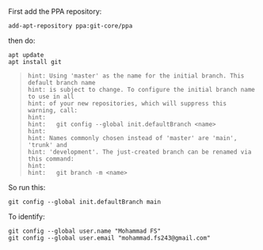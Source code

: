 First add the PPA repository:

`add-apt-repository ppa:git-core/ppa`

then do:

```shell
apt update
apt install git
```

> ```shell
> hint: Using 'master' as the name for the initial branch. This default branch name
> hint: is subject to change. To configure the initial branch name to use in all
> hint: of your new repositories, which will suppress this warning, call:
> hint:
> hint:   git config --global init.defaultBranch <name>
> hint:
> hint: Names commonly chosen instead of 'master' are 'main', 'trunk' and
> hint: 'development'. The just-created branch can be renamed via this command:
> hint:
> hint:   git branch -m <name>
> ```

So run this:

`git config --global init.defaultBranch main`

To identify:

```shell
git config --global user.name "Mohammad FS"
git config --global user.email "mohammad.fs243@gmail.com"
```

